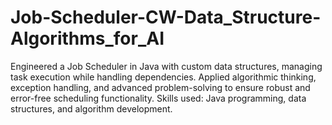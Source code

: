 # Job-Scheduler-CW-Data_Structure-Algorithms_for_AI

Engineered a Job Scheduler in Java with custom data structures, managing task execution while handling dependencies. Applied algorithmic thinking, exception handling, and advanced problem-solving to ensure robust and error-free scheduling functionality. Skills used: Java programming, data structures, and algorithm development.   
